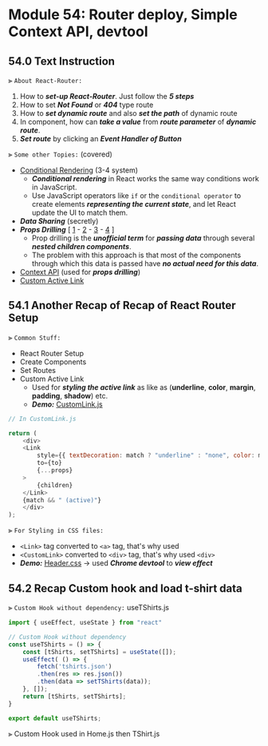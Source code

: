 # Module 54: Router deploy, Simple Context API, devtool

## 54.0 Text Instruction

⫸ `About React-Router:`
1. How to ___set-up React-Router___. Just follow the ___5 steps___
2. How to set ___Not Found___ or ___404___ type route
3. How to ___set dynamic route___ and also ___set the path___ of dynamic route
4. In component, how can ___take a value___ from ___route parameter___ of ___dynamic route___.
5. ___Set route___ by clicking an ___Event Handler of Button___

⫸ `Some other Topies:` (covered)
- [Conditional Rendering](https://reactjs.org/docs/conditional-rendering.html "Conditional Rendering - reactjs.org") (3-4 system)
  - ___Conditional rendering___ in React works the same way conditions work in JavaScript.
  -  Use JavaScript operators like `if` or the `conditional operator` to create elements ___representing the current state___, and let React update the UI to match them.
- ___Data Sharing___ (secretly)
- ___Props Drilling___ [ [1](https://blog.logrocket.com/solving-prop-drilling-react-apps/#:~:text=Prop%20drilling%20is%20the%20unofficial,actual%20need%20for%20this%20data. "A better way of solving prop drilling in React apps - LogRocket.com") - [2](https://www.geeksforgeeks.org/what-is-prop-drilling-and-how-to-avoid-it/ "What is prop drilling and how to avoid it? - GeeksforGeeks.org") - [3](https://medium.com/swlh/avoid-prop-drilling-with-react-context-a00392ee3d8 "Avoid Prop Drilling with React Context - medium.com") - [4](https://dev.to/iamrishavraj1/what-is-react-prop-drilling-and-context-api-cjl "What is React Prop Drilling and Context API - dev.to") ]
  - Prop drilling is the ___unofficial term___ for ___passing data___ through several ___nested children components___.
  - The problem with this approach is that most of the components through which this data is passed have ___no actual need for this data___.
- [Context API](https://reactjs.org/docs/context.html "reactjs.org") (used for ___props drilling___)
- [Custom Active Link](https://reactrouter.com/docs/en/v6/examples/custom-link "reactjs.org")


## 54.1 Another Recap of Recap of React Router Setup

⫸ `Common Stuff:`
- React Router Setup
- Create Components
- Set Routes
- Custom Active Link
  - Used for ___styling the active link___ as like as (__underline__, __color__, __margin__, __padding__, __shadow__) etc.
  - ___Demo:___ [CustomLink.js](https://github.com/crescentpartha/projectsHero/blob/main/milestone-module/milestone09/module54-routerDeploy-simpleContextAPI-devtool/01tshirt-mania/src/components/CustomLink/CustomLink.js)

``` JavaScript
// In CustomLink.js

return (
    <div>
    <Link
        style={{ textDecoration: match ? "underline" : "none", color: match ? 'orange' : 'black' }}
        to={to}
        {...props}
    >
        {children}
    </Link>
    {match && " (active)"}
    </div>
);
```

⫸ `For Styling in CSS files:` 
- `<Link>` tag converted to `<a>` tag, that's why used <a> 
- `<CustomLink>` converted to `<div>` tag, that's why used `<div>`
- ___Demo:___ [Header.css](https://github.com/crescentpartha/projectsHero/blob/main/milestone-module/milestone09/module54-routerDeploy-simpleContextAPI-devtool/01tshirt-mania/src/components/Header/Header.css) → used ___Chrome devtool___ to ___view effect___


## 54.2 Recap Custom hook and load t-shirt data

⫸ `Custom Hook without dependency:` useTShirts.js

``` JavaScript
import { useEffect, useState } from "react"

// Custom Hook without dependency
const useTShirts = () => {
    const [tShirts, setTShirts] = useState([]);
    useEffect( () => {
        fetch('tshirts.json')
        .then(res => res.json())
        .then(data => setTShirts(data));
    }, []);
    return [tShirts, setTShirts];
}

export default useTShirts;
```

⫸ Custom Hook used in Home.js then TShirt.js



